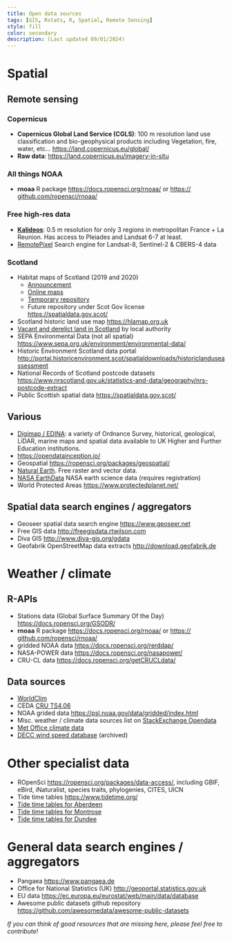 ```yaml
---
title: Open data sources
tags: [GIS, Rstats, R, Spatial, Remote Sensing]
style: fill
color: secondary
description: (Last updated 09/01/2024)
---
```


# Spatial

## Remote sensing

### Copernicus

* **Copernicus Global Land Service (CGLS)**: 100 m resolution land use classification and bio-geophysical products including Vegetation, fire, water, etc... <https://land.copernicus.eu/global/> 
* **Raw data**: <https://land.copernicus.eu/imagery-in-situ>

### All things NOAA

* **rnoaa** R package <https://docs.ropensci.org/rnoaa/> or <https://​github.com/​ropensci/​rnoaa/​>

### Free high-res data

* [**Kalideos**](https://www.kalideos.fr/drupal/mapshup_page?_ro_origin=list&index=0&maxRecords=192&box=-1.777681,-21.401263,55.846431,49.071423): 0.5 m resolution for only 3 regions in metropolitan France + La Reunion. Has access to Pleiades and Landsat 6-7 at least. 
* [RemotePixel](https://search.remotepixel.ca) Search engine for Landsat-8, Sentinel-2 & CBERS-4 data

### Scotland

* Habitat maps of Scotland (2019 and 2020)
  * [Announcement](https://www.space-intelligence.com/2021/04/01/weve-just-published-the-first-ever-scotland-wide-high-resolution-habitat-maps-for-free/)
  * [Online maps](https://www.space-intelligence.com/scotland-landcover/)
  * [Temporary repository](https://drive.google.com/drive/folders/1ELqOKwqk7S9qAU2EwsjfLVNkkThQRcwM)
  * Future repository under Scot Gov license <https://spatialdata.gov.scot/>
* Scotland historic land use map <https://hlamap.org.uk>
* [Vacant and derelict land in Scotland](https://www.gov.scot/collections/local-authority-maps-of-vacant-and-derelict-land-in-scotland/) by local authority
* SEPA Environmental Data (not all spatial) <https://www.sepa.org.uk/environment/environmental-data/>
* Historic Environment Scotland data portal <http://portal.historicenvironment.scot/spatialdownloads/historiclanduseassessment>
* National Records of Scotland postcode datasets <https://www.nrscotland.gov.uk/statistics-and-data/geography/nrs-postcode-extract>
* Public Scottish spatial data <https://spatialdata.gov.scot/>

## Various

* [Digimap / EDINA](https://digimap.edina.ac.uk/): a variety of Ordnance Survey, historical, geological, LiDAR, marine maps and spatial data available to UK Higher and Further Education institutions.
* <https://opendatainception.io/>
* Geospatial <https://ropensci.org/packages/geospatial/>
* [Natural Earth](https://www.naturalearthdata.com). Free raster and vector data.
* [NASA EarthData](https://earthdata.nasa.gov) NASA earth science data (requires registration)
* World Protected Areas <https://www.protectedplanet.net/> 

## Spatial data search engines / aggregators

* Geoseer spatial data search engine <https://www.geoseer.net>
* Free GIS data <http://freegisdata.rtwilson.com>
* Diva GIS <http://www.diva-gis.org/gdata>
* Geofabrik OpenStreetMap data extracts <http://download.geofabrik.de>

# Weather / climate

## R-APIs

* Stations data (Global Surface Summary Of the Day) <https://docs.ropensci.org/GSODR/>
* **rnoaa** R package <https://docs.ropensci.org/rnoaa/> or <https://​github.com/​ropensci/​rnoaa/​>
* gridded NOAA data <https://docs.ropensci.org/rerddap/>
* NASA-POWER data <https://docs.ropensci.org/nasapower/>
* CRU-CL data <https://docs.ropensci.org/getCRUCLdata/>

## Data sources

* [WorldClim](https://worldclim.org/data/monthlywth.html)
* CEDA [CRU TS4.06](https://catalogue.ceda.ac.uk/uuid/e0b4e1e56c1c4460b796073a31366980)
* NOAA grided data <https://psl.noaa.gov/data/gridded/index.html>
* Misc. weather / climate data sources list on [StackExchange Opendata](https://opendata.stackexchange.com/questions/10154/sources-of-weather-data)
* [Met Office climate data](https://www.metoffice.gov.uk/research/climate/maps-and-data/data/index)
* [DECC wind speed database](https://webarchive.nationalarchives.gov.uk/ukgwa/20121217154048/http://www.decc.gov.uk/en/content/cms/meeting_energy/wind/onshore/deploy_data/windsp_databas/windsp_databas.aspx) (archived)

# Other specialist data

* ROpenSci <https://ropensci.org/packages/data-access/>, including GBIF, eBird, iNaturalist, species traits, phylogenies, CITES, UICN
* Tide time tables <https://www.tidetime.org/>
* [Tide time tables for Aberdeen](https://www.tidetime.org/europe/united-kingdom/aberdeen-calendar.htm)
* [Tide time tables for Montrose](https://www.tidetime.org/europe/united-kingdom/montrose.htm)
* [Tide time tables for Dundee](https://www.tidetime.org/europe/united-kingdom/dundee.htm)

# General data search engines / aggregators

* Pangaea <https://www.pangaea.de>
* Office for National Statistics (UK) <http://geoportal.statistics.gov.uk>
* EU data <https://ec.europa.eu/eurostat/web/main/data/database>
* Awesome public datasets github repository <https://github.com/awesomedata/awesome-public-datasets>


*If you can think of good resources that are missing here, please feel free to contribute!*
